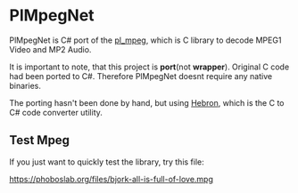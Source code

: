 # PlMpegNet
PlMpegNet is C# port of the [pl_mpeg](https://github.com/phoboslab/pl_mpeg), which is C library to decode MPEG1 Video and MP2 Audio.

It is important to note, that this project is **port**(not **wrapper**). Original C code had been ported to C#. Therefore PlMpegNet doesnt require any native binaries.

The porting hasn't been done by hand, but using [Hebron](https://github.com/rds1983/Hebron), which is the C to C# code converter utility.

## Test Mpeg
If you just want to quickly test the library, try this file:

https://phoboslab.org/files/bjork-all-is-full-of-love.mpg

